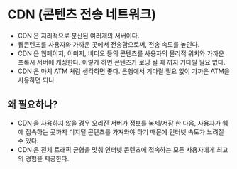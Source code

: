 # CDN (콘텐츠 전송 네트워크)

- CDN 은 지리적으로 분산된 여러개의 서버이다.
- 웹콘텐츠를 사용자와 가까운 곳에서 전송함으로써, 전송 속도를 높인다.
- CDN 은 웹페이지, 이미지, 비디오 등의 콘텐츠를 사용자의 물리적 위치와 가까운 프록시 서버에 캐싱한다. 이렇게 하면 콘텐츠가 로딩 될 때 까지 기다릴 필요 없다.
- CDN 은 마치 ATM 처럼 생각하면 좋다. 은행에서 기다릴 필요 없이 가까운 ATM을 사용하면 되니.

## 왜 필요하나?

- CDN 을 사용하지 않을 경우 오리진 서버가 정보를 복제/저장 한 다음, 사용자가 웹에 접속하는 곳까지 디지털 콘텐츠를 가져와야 하기 때문에 인터넷 속도가 느려질 수 있다.
- CDN 은 전체 트래픽 균형을 맞춰 인터넷 콘텐츠에 접속하는 모든 사용자에게 최고의 경험을 제공한다.

